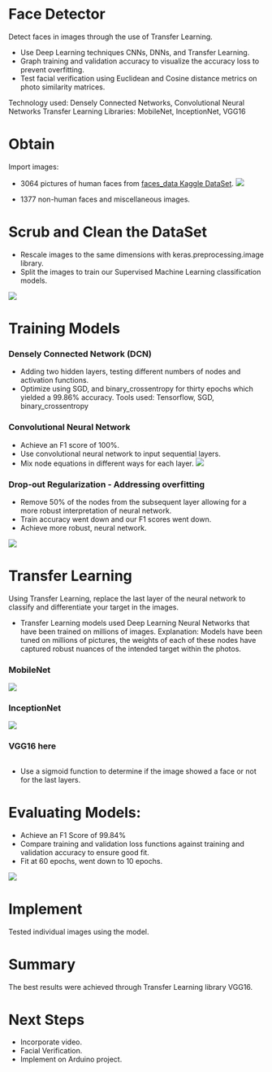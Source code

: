 # Face Detector

Detect faces in images through the use of Transfer Learning. 
+ Use Deep Learning techniques CNNs, DNNs, and Transfer Learning.
+ Graph training and validation accuracy to visualize the accuracy loss to prevent overfitting.
+ Test facial verification using Euclidean and Cosine distance metrics on photo similarity matrices.

Technology used: Densely Connected Networks, Convolutional Neural Networks
Transfer Learning Libraries: MobileNet, InceptionNet, VGG16

# Obtain
Import images:
- 3064 pictures of human faces from [faces_data Kaggle DataSet](https://www.kaggle.com/gasgallo/faces-data). 
![](https://github.com/Chris-Manna/face_detector/blob/master/normal_face.png)

- 1377 non-human faces and miscellaneous images.

# Scrub and Clean the DataSet
- Rescale images to the same dimensions with keras.preprocessing.image library. 
- Split the images to train our Supervised Machine Learning classification models.

![](https://github.com/Chris-Manna/face_detector/blob/master/bin_face.png)

# Training Models
### Densely Connected Network (DCN)
- Adding two hidden layers, testing different numbers of nodes and activation functions. 
- Optimize using SGD, and binary_crossentropy for thirty epochs which yielded a 99.86% accuracy. 
Tools used: Tensorflow, SGD, binary_crossentropy

### Convolutional Neural Network 
- Achieve an F1 score of 100%.
- Use convolutional neural network to input sequential layers.
- Mix node equations in different ways for each layer. 
![](https://github.com/Chris-Manna/face_detector/blob/master/Convolutional%20Neural%20Network:%20Vis%20Train:Val%20Loss.png)

### Drop-out Regularization - Addressing overfitting
- Remove 50% of the nodes from the subsequent layer allowing for a more robust interpretation of neural network. 
- Train accuracy went down and our F1 scores went down.  
- Achieve more robust, neural network.

![](https://github.com/Chris-Manna/face_detector/blob/master/DropOut%20Regularization%20vis.png)

# Transfer Learning
Using Transfer Learning, replace the last layer of the neural network to classify and differentiate your target in the images. 
- Transfer Learning models used Deep Learning Neural Networks that have been trained on millions of images. 
Explanation: Models have been tuned on millions of pictures, the weights of each of these nodes have captured robust nuances of the intended target within the photos.


### MobileNet
![](https://github.com/Chris-Manna/face_detector/blob/master/TransferLearning:MobileNetConfusionMatrix.png)

### InceptionNet
![](https://github.com/Chris-Manna/face_detector/blob/master/InceptionNetConfusionMatrix.png)

### VGG16 here [](https://arxiv.org/abs/1704.04861)
![]()

- Use a sigmoid function to determine if the image showed a face or not for the last layers. 

# Evaluating Models: 
- Achieve an F1 Score of 99.84%
- Compare training and validation loss functions against training and validation accuracy to ensure good fit. 
- Fit at 60 epochs, went down to 10 epochs.

![](https://github.com/Chris-Manna/face_detector/blob/master/Densley%20Connected%20Network%20Visualize%20Training:Validation%20Loss.png)

# Implement
Tested individual images using the model.

# Summary
The best results were achieved through Transfer Learning library VGG16.

# Next Steps
- Incorporate video.
- Facial Verification.
- Implement on Arduino project.
